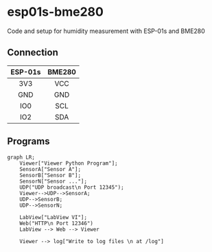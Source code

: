 # esp01s-bme280
Code and setup for humidity measurement with ESP-01s and BME280


## Connection
|ESP-01s|BME280|
|:-----:|:----:|
|  3V3  |  VCC |
|  GND  |  GND |
|  IO0  |  SCL |
|  IO2  |  SDA |


## Programs
```mermaid
graph LR;
    Viewer["Viewer Python Program"];
    SensorA["Sensor A"];
    SensorB["Sensor B"];
    SensorN["Sensor ..."];
    UDP("UDP broadcast\n Port 12345");
    Viewer-->UDP-->SensorA;
    UDP-->SensorB;
    UDP-->SensorN;

    LabView["LabView VI"];
    Web("HTTP\n Port 12346")
    LabView --> Web --> Viewer

    Viewer --> log["Write to log files \n at /log"]
```

